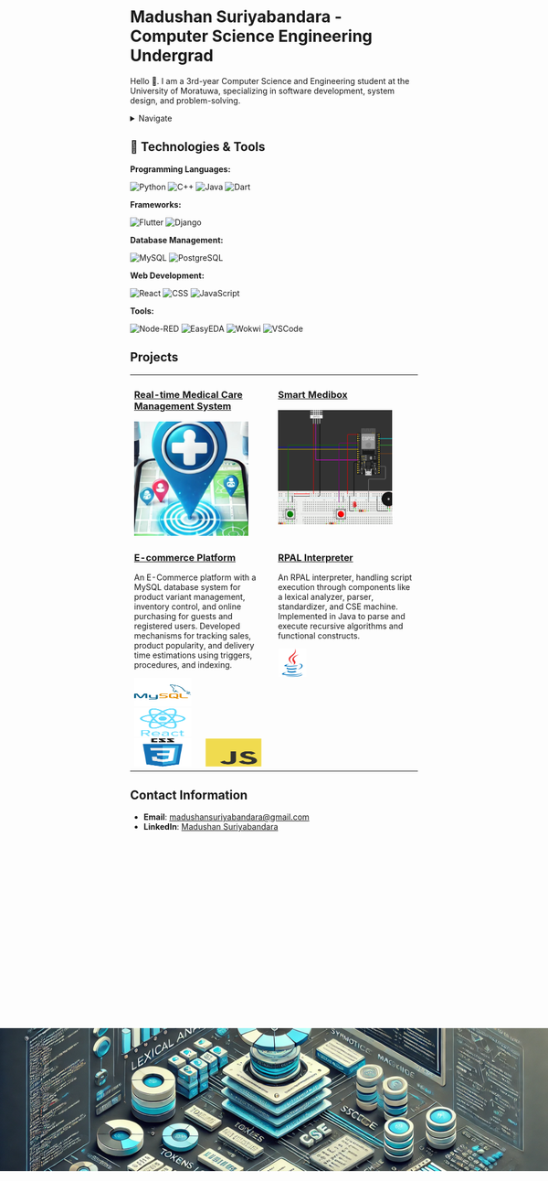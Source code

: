 # **Madushan Suriyabandara** - Computer Science Engineering Undergrad

Hello 👋. I am a 3rd-year Computer Science and Engineering student at the University of Moratuwa, specializing in software development, system design, and problem-solving.

<details><summary>Navigate</summary>
   
1. [Technical Skills](#technical-skills)
2. [Projects](#projects)
3. [Contact Information](#contact-information)
</details>


## **🔧 Technologies & Tools**

**Programming Languages:**

![Python](https://img.shields.io/badge/Code-Python-informational?style=flat&logo=python&logoColor=white&color=6aa6f8)
![C++](https://img.shields.io/badge/Code-C%2B%2B-informational?style=flat&logo=c%2B%2B&logoColor=white&color=6aa6f8)
![Java](https://img.shields.io/badge/Code-Java-informational?style=flat&logo=java&logoColor=white&color=6aa6f8)
![Dart](https://img.shields.io/badge/Code-Dart-informational?style=flat&logo=dart&logoColor=white&color=6aa6f8)

**Frameworks:**

![Flutter](https://img.shields.io/badge/Framework-Flutter-informational?style=flat&logo=flutter&logoColor=white&color=6aa6f8)
![Django](https://img.shields.io/badge/Framework-Django-informational?style=flat&logo=django&logoColor=white&color=6aa6f8)

**Database Management:**

![MySQL](https://img.shields.io/badge/Database-MySQL-informational?style=flat&logo=mysql&logoColor=white&color=6aa6f8)
![PostgreSQL](https://img.shields.io/badge/Database-PostgreSQL-informational?style=flat&logo=postgresql&logoColor=white&color=6aa6f8)

**Web Development:**

![React](https://img.shields.io/badge/Framework-React-informational?style=flat&logo=react&logoColor=white&color=6aa6f8)
![CSS](https://img.shields.io/badge/Style-CSS-informational?style=flat&logo=css3&logoColor=white&color=6aa6f8)
![JavaScript](https://img.shields.io/badge/Framework-JavaScript-informational?style=flat&logo=javascript&logoColor=white&color=6aa6f8)

**Tools:**

![Node-RED](https://img.shields.io/badge/Tools-Node--RED-informational?style=flat&logo=node-red&logoColor=white&color=6aa6f8)
![EasyEDA](https://img.shields.io/badge/Tools-EasyEDA-informational?style=flat&logo=easyeda&logoColor=white&color=6aa6f8)
![Wokwi](https://img.shields.io/badge/Tools-Wokwi-informational?style=flat&logo=wokwi&logoColor=white&color=6aa6f8)
![VSCode](https://img.shields.io/badge/Tools-VSCode-informational?style=flat&logo=visual-studio-code&logoColor=white&color=6aa6f8)


## **Projects**

<table>
  <tr>
    <td width="50%" valign="top">
             <h3><a href="https://github.com/Madushansuriyabandara/Mediconnect"> Real-time Medical Care Management System</a></h3>
       <div style="width: 200px; height: 200px; overflow: hidden; position: relative;">
  <img src="./images/Medi_Connect.jpg" style="position: absolute; top: 50%; left: 50%; width: 100%; height: 250px; object-fit: cover; transform: translate(-50%, -50%);" alt="example"/>
      <p>A dual-mode mobile app for patients and doctors built using Flutter, Django, and PostgreSQL, complemented by a web app for admins using React. Key features include doctor search, appointment scheduling, real-time doctor availability updates, and prescription management with medicine reminders for patients. For doctors, the app offers task scheduling, patient attendance support, and medical session management.</p>
     <p align="left">
 <p align="left" style="margin: 0; padding: 0;">
  <a href="https://flutter.dev/" target="_blank" rel="noreferrer" style="text-decoration: none; display: inline-block; margin-left: 20px;">
    <img src="https://raw.githubusercontent.com/devicons/devicon/master/icons/flutter/flutter-original.svg" alt="flutter" width="100" height="50"/>
  </a>
  <a href="https://www.djangoproject.com/" target="_blank" rel="noreferrer" style="text-decoration: none; display: inline-block; margin-right: 20px;">
    <img src="https://cdn.jsdelivr.net/gh/devicons/devicon@latest/icons/django/django-plain-wordmark.svg" alt="django" width="100" height="50"/>
  </a>
  <a href="https://www.postgresql.org/" target="_blank" rel="noreferrer" style="text-decoration: none; display: inline-block; margin-right: 20px;">
    <img src="https://raw.githubusercontent.com/devicons/devicon/master/icons/postgresql/postgresql-original.svg" alt="postgresql" width="100" height="50"/>
  </a>
  <a href="https://reactjs.org/" target="_blank" rel="noreferrer" style="text-decoration: none; display: inline-block;">
    <img src="https://raw.githubusercontent.com/devicons/devicon/master/icons/react/react-original-wordmark.svg" alt="react" width="100" height="50"/>
  </a>
</p>
    </td>
    <td width="50%" valign="top">
       <h3><a href="https://github.com/Madushansuriyabandara/Smart_Medibox"> Smart Medibox</a></h3>
       <div style="width: 200px; height: 200px; overflow: hidden; position: relative;">
  <img src="./images/Medibox Circuit.png" style="position: absolute; top: 50%; left: 50%; width: 100%; height: 250px; object-fit: cover; transform: translate(-50%, -50%);" alt="example"/>
            <p>The Smart MediBox, featuring reminders for medication times and alerts for environmental conditions. Utilized MQTT architecture and Node-RED Dashboard for sensor data display and user control. Implemented using Wokwi, Node-RED, and designed the PCB with EasyEDA.</p>
          <p align="left">
 <p align="left" style="margin: 0; padding: 0;">
     <a href="https://wokwi.com/" target="_blank" rel="noreferrer" style="text-decoration: none; display: inline-block; margin-left: 20px;">
    <img src="./images/wokwi.png" alt="flutter" width="50" height="50"/>
  </a>
     <a href="https://easyeda.com/" target="_blank" rel="noreferrer" style="text-decoration: none; display: inline-block; margin-left: 20px;">
    <img src="./images/EasyEDA.png" alt="flutter" width="125" height="50"/>
  </a>
     <a href="https://nodered.org/" target="_blank" rel="noreferrer" style="text-decoration: none; display: inline-block; margin-left: 20px;">
    <img src="./images/NodeRED.png" alt="flutter" width="65" height="50"/>
  </a>
    </td>
  </tr>
  <tr>
    <td width="50%" valign="top">
       <h3><a href="https://github.com/Madushansuriyabandara/E-Commerce-Platform">E-commerce Platform</a></h3>
        <img src="./images/E-commerce.jpeg" style="position: absolute; top: 50%; left: 50%; width: 100%; height: 250px; object-fit: cover; transform: translate(-50%, -50%);" alt="example"/>
            <p>An E-Commerce platform with a MySQL database system for product variant management, inventory control, and online purchasing for guests and registered users. Developed mechanisms for tracking sales, product popularity, and delivery time estimations using triggers, procedures, and indexing.</p>
       <p align="left" style="margin: 0; padding: 0;">
        <a href="https://www.mysql.com/" target="_blank" rel="noreferrer" style="text-decoration: none; display: inline-block; margin-right: 20px;">
          <img src="https://raw.githubusercontent.com/devicons/devicon/master/icons/mysql/mysql-original-wordmark.svg" alt="mysql" width="100" height="50"/>
        </a>
        <a href="https://reactjs.org/" target="_blank" rel="noreferrer" style="text-decoration: none; display: inline-block; margin-right: 20px;">
          <img src="https://raw.githubusercontent.com/devicons/devicon/master/icons/react/react-original-wordmark.svg" alt="react" width="100" height="50"/>
        </a>
        <a href="https://www.w3schools.com/css/" target="_blank" rel="noreferrer" style="text-decoration: none; display: inline-block; margin-right: 20px;">
          <img src="https://raw.githubusercontent.com/devicons/devicon/master/icons/css3/css3-original-wordmark.svg" alt="css" width="100" height="50"/>
        </a>
        <a href="https://developer.mozilla.org/en-US/docs/Web/JavaScript" target="_blank" rel="noreferrer" style="text-decoration: none; display: inline-block;">
          <img src="https://raw.githubusercontent.com/devicons/devicon/master/icons/javascript/javascript-original.svg" alt="javascript" width="100" height="50"/>
        </a>
    </td>
    <td width="50%" valign="top">
             <h3><a href="https://github.com/Madushansuriyabandara/RPAL_Interpreter">RPAL Interpreter</a></h3>
       <img src="./images/RPAL.png" style="position: absolute; top: 50%; left: 50%; width: 100%; height: 250px; object-fit: cover; transform: translate(-50%, -50%);" alt="example"/>
      <p>An RPAL interpreter, handling script execution through components like a lexical analyzer, parser, standardizer, and CSE machine. Implemented in Java to parse and execute recursive algorithms and functional constructs.</p>
 <p align="left" style="margin: 0; padding: 0;">
        <a href="https://www.java.com/" target="_blank" rel="noreferrer" style="text-decoration: none; display: inline-block;">
          <img src="https://raw.githubusercontent.com/devicons/devicon/master/icons/java/java-original.svg" alt="java" width="50" height="50"/>
        </a></p>
    </td>
  </tr>
</table>

## **Contact Information**
- **Email**: [madushansuriyabandara@gmail.com](mailto:madushansuriyabandara@gmail.com)
- **LinkedIn**: [Madushan Suriyabandara](https://www.linkedin.com/in/madushan-suriyabandara-75b322243/)
